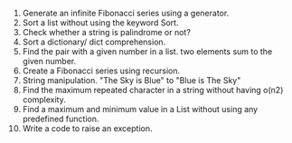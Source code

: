 1. Generate an infinite Fibonacci series using a generator.
2. Sort a list without using the keyword Sort.
3. Check whether a string is palindrome or not?
4. Sort a dictionary/ dict comprehension.
5. Find the pair with a given number in a list. two elements sum to the given number.
6. Create a Fibonacci series using recursion.
7. String manipulation. "The Sky is Blue" to "Blue is The Sky"
8. Find the maximum repeated character in a string without having o(n2) complexity.
9. Find a maximum and minimum value in a List without using any predefined function.
10. Write a code to raise an exception.
